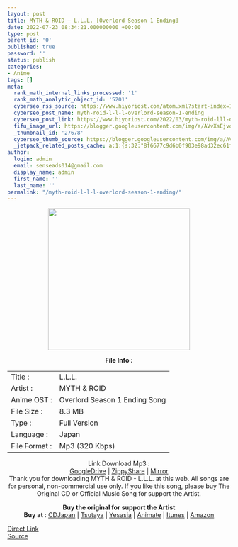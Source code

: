 ```yaml
---
layout: post
title: MYTH & ROID — L.L.L. [Overlord Season 1 Ending]
date: 2022-07-23 08:34:21.000000000 +00:00
type: post
parent_id: '0'
published: true
password: ''
status: publish
categories:
- Anime
tags: []
meta:
  rank_math_internal_links_processed: '1'
  rank_math_analytic_object_id: '5201'
  cyberseo_rss_source: https://www.hiyoriost.com/atom.xml?start-index=1
  cyberseo_post_name: myth-roid-l-l-l-overlord-season-1-ending
  cyberseo_post_link: https://www.hiyoriost.com/2022/03/myth-roid-lll-overlord-season-1-ending.html
  fifu_image_url: https://blogger.googleusercontent.com/img/a/AVvXsEjvq_pCPrCollggJ6lkDEi3UGpWo7Wrkj06jZkg5CSotPADHVLs2Ts5BVp_8vT3HYYwgpITiE-7fIIhkPPf-d6BseK0TRcjohFzWFt1kQvpsewIS0_t0GPAei7T9TwIG_3nKMhAwmT62MQypd_UB-AJQzI9c146IQ0aPGHpLcVfI8GO_IrQalEkuTc-
  _thumbnail_id: '27678'
  cyberseo_thumb_source: https://blogger.googleusercontent.com/img/a/AVvXsEjvq_pCPrCollggJ6lkDEi3UGpWo7Wrkj06jZkg5CSotPADHVLs2Ts5BVp_8vT3HYYwgpITiE-7fIIhkPPf-d6BseK0TRcjohFzWFt1kQvpsewIS0_t0GPAei7T9TwIG_3nKMhAwmT62MQypd_UB-AJQzI9c146IQ0aPGHpLcVfI8GO_IrQalEkuTc-
  _jetpack_related_posts_cache: a:1:{s:32:"8f6677c9d6b0f903e98ad32ec61f8deb";a:2:{s:7:"expires";i:1658621082;s:7:"payload";a:3:{i:0;a:1:{s:2:"id";i:27663;}i:1;a:1:{s:2:"id";i:27661;}i:2;a:1:{s:2:"id";i:27659;}}}}
author:
  login: admin
  email: senseads014@gmail.com
  display_name: admin
  first_name: ''
  last_name: ''
permalink: "/myth-roid-l-l-l-overlord-season-1-ending/"
---
```

<div class="separator" style="clear: both; text-align: center;"><img src="{{ site.baseurl }}/assets/2022/07/AVvXsEjvq_pCPrCollggJ6lkDEi3UGpWo7Wrkj06jZkg5CSotPADHVLs2Ts5BVp_8vT3HYYwgpITiE-7fIIhkPPf-d6BseK0TRcjohFzWFt1kQvpsewIS0_t0GPAei7T9TwIG_3nKMhAwmT62MQypd_UB-AJQzI9c146IQ0aPGHpLcVfI8GO_IrQalEkuTc-" border="0" data-original-height="600" data-original-width="600" height="320" width="320" /></div>
<p> 
<div class="linkdownload" align="center"><b>File Info : </b></div>
<div class="info2" id="Info">
<table>
<tbody>
<tr>
<td class="tablex">Title :</td>
<td>L.L.L.</td>
</tr>
<tr>
<td class="tablex">Artist :</td>
<td>MYTH & ROID</td>
</tr>
<tr>
<td class="tablex">Anime OST :</td>
<td>Overlord Season 1 Ending Song</td>
</tr>
<tr>
<td class="tablex">File Size :</td>
<td>8.3 MB</td>
</tr>
<tr>
<td class="tablex">Type :</td>
<td>Full Version</td>
</tr>
<tr>
<td class="tablex">Language :</td>
<td>Japan</td>
</tr>
<tr>
<td class="tablex">File Format :</td>
<td>Mp3 (320 Kbps)</td>
</tr>
</tbody>
</table>
</div>
<div style="text-align: center;">
<div class="dlbod" id="boxdownload">
<div class="smokeddl">
<div class="linkdownload">Link Download Mp3 : </div>
<div class="smokeurl"><a href="https://drive.google.com/file/d/1lL3vVuta9ZL__7OW9W6qgirM3cbpkN01/view?usp=drivesdk" rel="nofollow noopener" target="_blank">GoogleDrive</a> | <a href="https://www69.zippyshare.com/v/s0dRPCRz/file.html" rel="nofollow noopener" target="_blank">ZippyShare</a> | <a href="https://www.mirrored.to/files/1LQWIOVF/[HiyoriOst]_MYTH_ROID_-_L.L.L.mp3_links" rel="nofollow noopener" target="_blank">Mirror</a> </div>
</div>
</div>
</div>
<div class="buycd" align="center">Thank you for downloading MYTH & ROID - L.L.L. at this web. All songs are for personal, non-commercial use only. If you like this song, please buy The Original CD or Official Music Song for support the Artist.
<p /></div>
<div class="buyat" align="center"><span class="syclons0"><b>Buy the original for support the Artist</b><br /> <b>Buy at</b> : <a href="https://www.cdjapan.co.jp/" target="_blank" rel="noopener">CDJapan</a> | <a href="https://shop.tsutaya.co.jp/" target="_blank" rel="noopener">Tsutaya</a> | <a href="https://www.yesasia.com/" target="_blank" rel="noopener">Yesasia</a> | <a href="https://www.animate-onlineshop.jp/" target="_blank" rel="noopener">Animate</a> | <a href="https://www.apple.com/jp/itunes" target="_blank" rel="noopener">Itunes</a> | <a href="https://amazon.co.jp/" target="_blank" rel="noopener">Amazon</a></span></p>
</div>
<link rel="stylesheet" href="https://cdnjs.cloudflare.com/ajax/libs/font-awesome/4.7.0/css/font-awesome.min.css" />
<div class="divbtn"> <a href="https://handymansurrender.com/fihup8buzv?key=94550f7ce39444073321dde3b8782f97" class="btn"><i class="fa fa-download"></i> Direct Link</a> <br /><a href="https://www.hiyoriost.com/2022/03/myth-roid-lll-overlord-season-1-ending.html">Source</a> </div>
